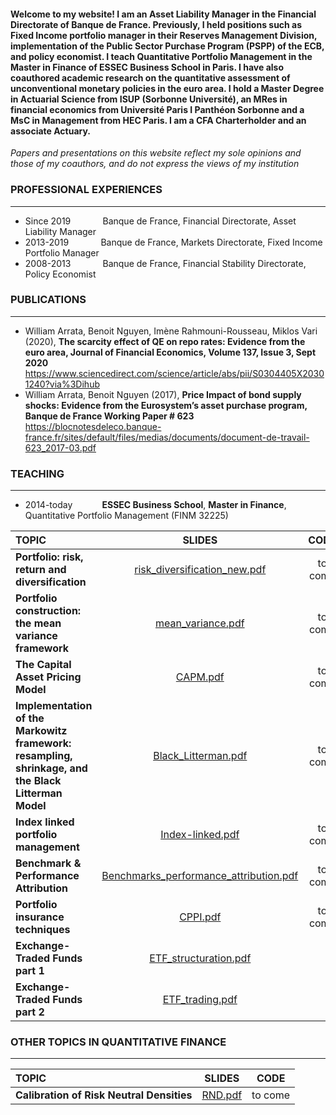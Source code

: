 #### Welcome to my website! I am an Asset Liability Manager in the Financial Directorate of Banque de France. Previously, I held positions such as Fixed Income portfolio manager in their Reserves Management Division, implementation of the Public Sector Purchase Program (PSPP) of the ECB, and policy economist. I teach Quantitative Portfolio Management in the Master in Finance of ESSEC Business School in Paris. I have also coauthored academic research on the quantitative assessment of unconventional monetary policies in the euro area. I hold a Master Degree in Actuarial Science from ISUP (Sorbonne Université), an MRes in financial economics from Université Paris I Panthéon Sorbonne and a MsC in Management from HEC Paris. I am a CFA Charterholder and an associate Actuary.

*Papers and presentations on this website reflect my sole opinions and those of my coauthors, and do not express the views of my institution*

### **PROFESSIONAL EXPERIENCES**
___
- Since 2019 $~~~~~~~~~~~$ Banque de France, Financial Directorate, Asset Liability Manager
- 2013-2019 $~~~~~~~~~~~$ Banque de France, Markets Directorate, Fixed Income Portfolio Manager
- 2008-2013 $~~~~~~~~~~~$ Banque de France, Financial Stability Directorate, Policy Economist

### **PUBLICATIONS**
---
- William Arrata, Benoit Nguyen, Imène Rahmouni-Rousseau, Miklos Vari (2020), **The scarcity effect of QE on repo rates: Evidence from the euro area,
Journal of Financial Economics, Volume 137, Issue 3, Sept 2020**  
https://www.sciencedirect.com/science/article/abs/pii/S0304405X20301240?via%3Dihub
- William Arrata, Benoit Nguyen (2017), **Price Impact of bond supply shocks: Evidence from the
Eurosystem’s asset purchase program, Banque de France Working Paper # 623**  
https://blocnotesdeleco.banque-france.fr/sites/default/files/medias/documents/document-de-travail-623_2017-03.pdf

### **TEACHING**
***
- 2014-today $~~~~~~~~~~$ **ESSEC Business School**, **Master in Finance**, Quantitative Portfolio Management (FINM 32225)  

| **TOPIC** | **SLIDES** | **CODE**| **DATA**| **EXERCISES**|**CORRECTIONS**|
| :---        |     :---:      | :---:  |  :---:  | :---:  | :---:  |
| **Portfolio: risk, return and diversification**   | [risk_diversification_new.pdf](https://github.com/WilliamArrata/WilliamArrata/files/12785375/risk_diversification_new.pdf)    | to come | to come |  |  |
| **Portfolio construction: the mean variance framework**  |   [mean_variance.pdf](https://github.com/WilliamArrata/WilliamArrata/files/12762349/mean_variance.pdf)   |  to come  | to come |[FINM32225_exercises_1_to_7.pdf](https://github.com/WilliamArrata/WilliamArrata/files/11501681/FINM32225_exercises_1_to_7.pdf) | [FINM31261_exercises_1_to_7_correction.pdf](https://github.com/WilliamArrata/WilliamArrata/files/11501811/FINM31261_exercises_1_to_7_correction.pdf) |
| **The Capital Asset Pricing Model**     |   [CAPM.pdf](https://github.com/WilliamArrata/WilliamArrata/files/12762351/CAPM.pdf)  |  to come  | to come | [FINM31261_exercises_8_to_10.pdf](https://github.com/WilliamArrata/WilliamArrata/files/11501690/FINM31261_exercises_8_to_10.pdf)  | [FINM31261_exercises__8_to_10_corrections.pdf](https://github.com/WilliamArrata/WilliamArrata/files/11501802/FINM31261_exercises__8_to_10_corrections.pdf)|
| **Implementation of the Markowitz framework:** <br /> **resampling, shrinkage, and the Black Litterman Model**  |  [Black_Litterman.pdf](https://github.com/WilliamArrata/WilliamArrata/files/12704135/Black_Litterman.pdf)   | to come  | to come | [FINM31261_exercises_11_12.pdf](https://github.com/WilliamArrata/WilliamArrata/files/11501695/FINM31261_exercises_11_12.pdf) | [FINM31261_exercises_11_12_corrections.pdf](https://github.com/WilliamArrata/WilliamArrata/files/11501776/FINM31261_exercises_11_12_corrections.pdf) |
| **Index linked portfolio management**     |    [Index-linked.pdf](https://github.com/WilliamArrata/WilliamArrata/files/12709616/Index-linked.pdf)    | to come  | to come |  | | 
| **Benchmark & Performance Attribution**  |     [Benchmarks_performance_attribution.pdf](https://github.com/WilliamArrata/WilliamArrata/files/12619940/Benchmarks_performance_attribution.pdf)  | to come  | to come | [FINM31261_exercises_13.pdf](https://github.com/WilliamArrata/WilliamArrata/files/11501697/FINM31261_exercises_13.pdf)  |   [FINM31261_exercises_13_correction.pdf](https://github.com/WilliamArrata/WilliamArrata/files/12642649/FINM31261_exercises_13_correction.pdf)   | 
| **Portfolio insurance techniques**     | [CPPI.pdf](https://github.com/WilliamArrata/WilliamArrata/files/11141833/CPPI.pdf)  | to come  | to come | [FINM31261_exercises_14.pdf](https://github.com/WilliamArrata/WilliamArrata/files/11501714/FINM31261_exercises_14.pdf) | [FINM31261_exercises_14_correction.pdf](https://github.com/WilliamArrata/WilliamArrata/files/11501788/FINM31261_exercises_14_correction.pdf)| 
| **Exchange-Traded Funds part 1**     | [ETF_structuration.pdf](https://github.com/WilliamArrata/WilliamArrata/files/11141835/ETF_structuration.pdf)  |  |  |  | 
| **Exchange-Traded Funds part 2**     |[ETF_trading.pdf](https://github.com/WilliamArrata/WilliamArrata/files/11454048/ETF_trading.pdf)|  | | |  |

### **OTHER TOPICS IN QUANTITATIVE FINANCE**
***

| **TOPIC** | **SLIDES** | **CODE**|
| :---        |     :---:      | :---:  |
| **Calibration of Risk Neutral Densities** |  [RND.pdf](https://github.com/WilliamArrata/WilliamArrata/files/12607636/RND.pdf)   | to come |
